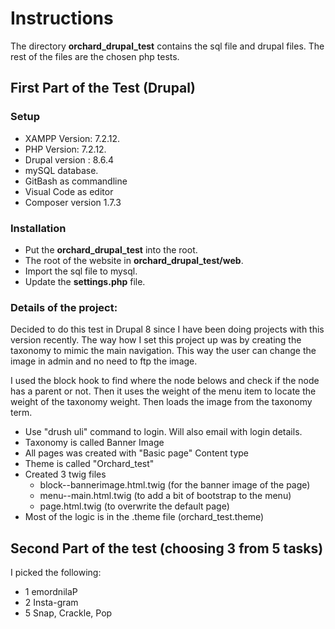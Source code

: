 # Instructions

The directory **orchard_drupal_test** contains the sql file and drupal files.
The rest of the files are the chosen php tests.


## First Part of the Test (Drupal)

### Setup
 - XAMPP Version: 7.2.12.
 - PHP Version: 7.2.12.
 - Drupal version : 8.6.4
 - mySQL database.
 - GitBash as commandline
 - Visual Code as editor
 - Composer version 1.7.3

### Installation
- Put the **orchard_drupal_test** into the root. 
- The root of the website in **orchard_drupal_test/web**.
- Import the sql file to mysql.
- Update the **settings.php** file.


### Details of the project:

Decided to do this test in Drupal 8 since I have been doing projects with this version recently.
The way how I set this project up was by creating the taxonomy to mimic the main navigation.
This way the user can change the image in admin and no need to ftp the image.

I used the block hook to find where the node belows and check if the node has a parent or not. Then it uses the weight of the menu item to
locate the weight of the taxonomy weight.  Then loads the image from the taxonomy term.

- Use "drush uli" command to login. Will also email with login details.
- Taxonomy is called Banner Image
- All pages was created with "Basic page" Content type
- Theme is called "Orchard_test"
- Created 3 twig files
   - block--bannerimage.html.twig (for the banner image of the page)
   - menu--main.html.twig (to add a bit of bootstrap to the menu)
   - page.html.twig (to overwrite the default page)
 - Most of the logic is in the .theme file (orchard_test.theme)


## Second Part of the test (choosing 3 from 5 tasks)

I picked the following:

 - 1 emordnilaP
 - 2 Insta-gram
 - 5 Snap, Crackle, Pop
